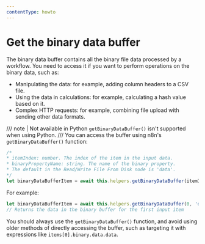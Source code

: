 ```yaml
---
contentType: howto
---
```


# Get the binary data buffer

The binary data buffer contains all the binary file data processed by a workflow. You need to access it if you want to perform operations on the binary data, such as:

* Manipulating the data: for example, adding column headers to a CSV file.
* Using the data in calculations: for example, calculating a hash value based on it.
* Complex HTTP requests: for example, combining file upload with sending other data formats.

/// note | Not available in Python
`getBinaryDataBuffer()` isn't supported when using Python.
///
You can access the buffer using n8n's `getBinaryDataBuffer()` function:


```js
/* 
* itemIndex: number. The index of the item in the input data.
* binaryPropertyName: string. The name of the binary property. 
* The default in the Read/Write File From Disk node is 'data'. 
*/
let binaryDataBufferItem = await this.helpers.getBinaryDataBuffer(itemIndex, binaryPropertyName);
```

For example:

```js
let binaryDataBufferItem = await this.helpers.getBinaryDataBuffer(0, 'data');
// Returns the data in the binary buffer for the first input item
```


You should always use the `getBinaryDataBuffer()` function, and avoid using older methods of directly accessing the buffer, such as targeting it with expressions like `items[0].binary.data.data`.
